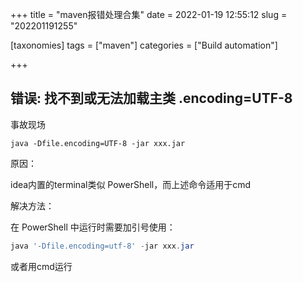 +++
title = "maven报错处理合集"
date = 2022-01-19 12:55:12
slug = "202201191255"

[taxonomies]
tags = ["maven"]
categories = ["Build automation"]

+++

<!-- more -->

## 错误: 找不到或无法加载主类 .encoding=UTF-8

事故现场

```
java -Dfile.encoding=UTF-8 -jar xxx.jar
```

原因：

idea内置的terminal类似 PowerShell，而上述命令适用于cmd

解决方法：

在 PowerShell 中运行时需要加引号使用：

```powershell
java '-Dfile.encoding=utf-8' -jar xxx.jar
```

或者用cmd运行

